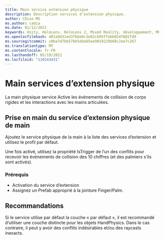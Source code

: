 ```yaml
---
title: Main service extension physique
description: Description services d’extension physique.
author: CDiaz-MS
ms.author: cadia
ms.date: 01/12/2021
keywords: Unity, HoloLens, HoloLens 2, Mixed Reality, développement, MRTK
ms.openlocfilehash: 401a9d31ed3fbbe0c3e02cb95ffebb024f882fd9
ms.sourcegitcommit: c0ba7d7bb57bb5dda65ee9019229b68c2ee7c267
ms.translationtype: MT
ms.contentlocale: fr-FR
ms.lasthandoff: 05/19/2021
ms.locfileid: "110143431"
---
```

# <a name="hand-physics-extension-services"></a>Main services d’extension physique

La main physique service Active les événements de collision de corps rigides et les interactions avec les mains articulées.

## <a name="getting-started-with-hand-physics-extension-service"></a>Prise en main du service d’extension physique de main

Ajoutez le service physique de la main à la liste des services d’extension et utilisez le profil par défaut.

Une fois activé, utilisez la propriété IsTrigger de l’un des conflits pour recevoir les événements de collision des 10 chiffres (et des palmiers s’ils sont activés).

### <a name="prerequisites"></a>Prérequis

- Activation du service d’extension
- Assignez un Prefab approprié à la jointure Finger/Palm.

## <a name="recommendations"></a>Recommandations

Si le service utilise par défaut la couche « par défaut », il est recommandé d’utiliser une couche distincte pour les objets HandPhysics. Dans le cas contraire, il peut y avoir des conflits indésirables et/ou des raycasts inexacts.
